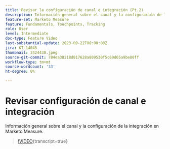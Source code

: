 ```yaml
---
title: Revisar la configuración de canal e integración (Pt.2)
description: Información general sobre el canal y la configuración de la integración en Marketo Measure.
feature-set: Marketo Measure
feature: Fundamentals, Touchpoints, Tracking
role: User
level: Intermediate
doc-type: Feature Video
last-substantial-update: 2023-09-22T00:00:00Z
jira: KT-14045
thumbnail: 3424430.jpeg
source-git-commit: 784ea38218d817628a809530f5c69d65a9be80ff
workflow-type: tm+mt
source-wordcount: '33'
ht-degree: 0%

---
```



# Revisar configuración de canal e integración

Información general sobre el canal y la configuración de la integración en Marketo Measure.

>[!VIDEO](https://video.tv.adobe.com/v/3424430/?learn=on){transcript=true}
